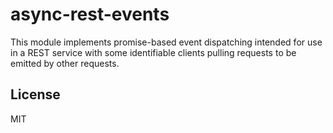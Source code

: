 # async-rest-events

This module implements promise-based event dispatching intended for use in a REST service with some identifiable clients pulling requests to be emitted by other requests.

## License

MIT

